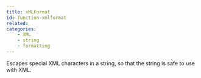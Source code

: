 ```yaml
---
title: xMLFormat
id: function-xmlformat
related:
categories:
    - XML
    - string
    - formatting
---
```


Escapes special XML characters in a string, so that the
        string is safe to use with XML.